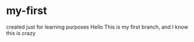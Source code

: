# my-first
created just for learning purposes
Hello This is my first branch, and I know this is crazy
